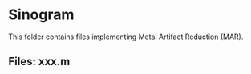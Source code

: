 # Sinogram

This folder contains files implementing Metal Artifact Reduction (MAR).

Files:
xxx.m 
  - 
